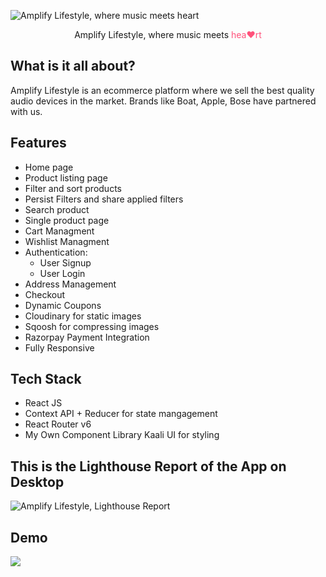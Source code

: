 ![Amplify Lifestyle, where music meets heart](https://res.cloudinary.com/dmk11fqw8/image/upload/v1659269399/amplify_i8hw2j.png)

<div align="center"`>Amplify Lifestyle, where music meets <span style="color: #FF527B">hea❤rt</span></div>

## What is it all about?

Amplify Lifestyle is an ecommerce platform where we sell the best quality audio devices in the market.
Brands like Boat, Apple, Bose have partnered with us.

## Features

- Home page
- Product listing page
- Filter and sort products
- Persist Filters and share applied filters
- Search product
- Single product page
- Cart Managment
- Wishlist Managment
- Authentication:
  - User Signup
  - User Login
- Address Management
- Checkout
- Dynamic Coupons
- Cloudinary for static images
- Sqoosh for compressing images
- Razorpay Payment Integration
- Fully Responsive

## Tech Stack

- React JS
- Context API + Reducer for state mangagement
- React Router v6
- My Own Component Library Kaali UI for styling

## This is the Lighthouse Report of the App on Desktop

![Amplify Lifestyle, Lighthouse Report](https://res.cloudinary.com/dmk11fqw8/image/upload/v1653794994/LightHouse_Report_Amplify_Ecomm_hajeut.png)

## Demo

<img src="https://media4.giphy.com/media/2gHLzNxfT1Apc5ghth/giphy.gif?cid=790b76115e92df973fbd8e60b00ba1df918834959c555bc5&rid=giphy.gif&ct=g" >
